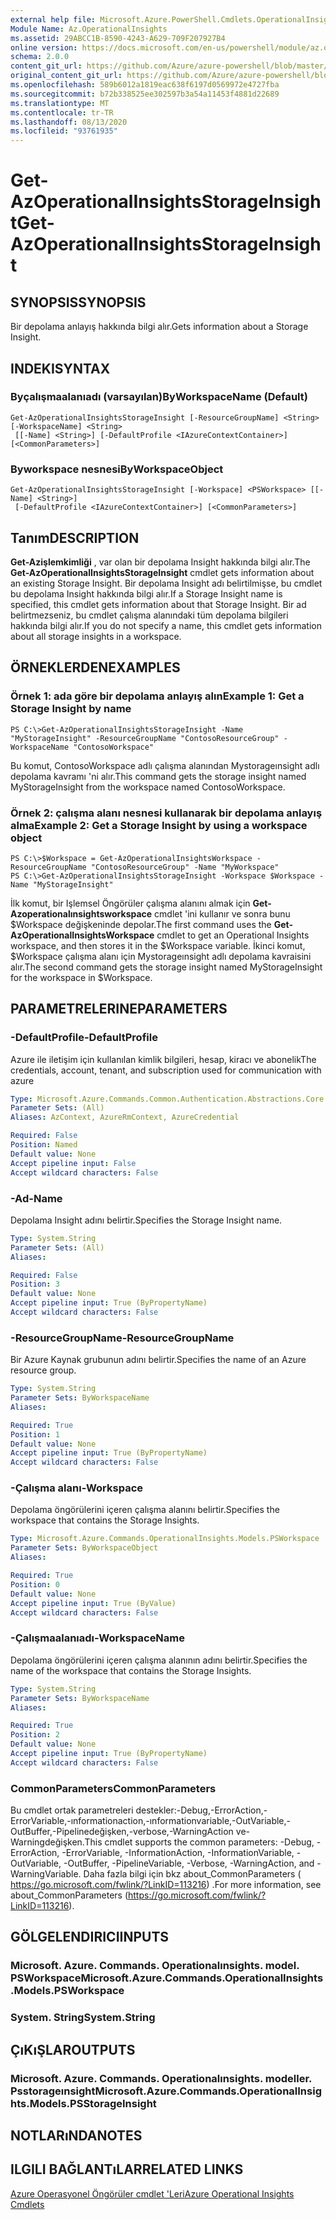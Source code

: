 ```yaml
---
external help file: Microsoft.Azure.PowerShell.Cmdlets.OperationalInsights.dll-Help.xml
Module Name: Az.OperationalInsights
ms.assetid: 29ABCC1B-8590-4243-A629-709F207927B4
online version: https://docs.microsoft.com/en-us/powershell/module/az.operationalinsights/get-azoperationalinsightsstorageinsight
schema: 2.0.0
content_git_url: https://github.com/Azure/azure-powershell/blob/master/src/OperationalInsights/OperationalInsights/help/Get-AzOperationalInsightsStorageInsight.md
original_content_git_url: https://github.com/Azure/azure-powershell/blob/master/src/OperationalInsights/OperationalInsights/help/Get-AzOperationalInsightsStorageInsight.md
ms.openlocfilehash: 589b6012a1819eac638f6197d0569972e4727fba
ms.sourcegitcommit: b72b338525ee302597b3a54a11453f4881d22689
ms.translationtype: MT
ms.contentlocale: tr-TR
ms.lasthandoff: 08/13/2020
ms.locfileid: "93761935"
---
```

# <span data-ttu-id="39ea6-101">Get-AzOperationalInsightsStorageInsight</span><span class="sxs-lookup"><span data-stu-id="39ea6-101">Get-AzOperationalInsightsStorageInsight</span></span>

## <span data-ttu-id="39ea6-102">SYNOPSIS</span><span class="sxs-lookup"><span data-stu-id="39ea6-102">SYNOPSIS</span></span>
<span data-ttu-id="39ea6-103">Bir depolama anlayış hakkında bilgi alır.</span><span class="sxs-lookup"><span data-stu-id="39ea6-103">Gets information about a Storage Insight.</span></span>

## <span data-ttu-id="39ea6-104">INDEKI</span><span class="sxs-lookup"><span data-stu-id="39ea6-104">SYNTAX</span></span>

### <span data-ttu-id="39ea6-105">Byçalışmaalanıadı (varsayılan)</span><span class="sxs-lookup"><span data-stu-id="39ea6-105">ByWorkspaceName (Default)</span></span>
```
Get-AzOperationalInsightsStorageInsight [-ResourceGroupName] <String> [-WorkspaceName] <String>
 [[-Name] <String>] [-DefaultProfile <IAzureContextContainer>] [<CommonParameters>]
```

### <span data-ttu-id="39ea6-106">Byworkspace nesnesi</span><span class="sxs-lookup"><span data-stu-id="39ea6-106">ByWorkspaceObject</span></span>
```
Get-AzOperationalInsightsStorageInsight [-Workspace] <PSWorkspace> [[-Name] <String>]
 [-DefaultProfile <IAzureContextContainer>] [<CommonParameters>]
```

## <span data-ttu-id="39ea6-107">Tanım</span><span class="sxs-lookup"><span data-stu-id="39ea6-107">DESCRIPTION</span></span>
<span data-ttu-id="39ea6-108">**Get-Azişlemkimliği** , var olan bir depolama Insight hakkında bilgi alır.</span><span class="sxs-lookup"><span data-stu-id="39ea6-108">The **Get-AzOperationalInsightsStorageInsight** cmdlet gets information about an existing Storage Insight.</span></span>
<span data-ttu-id="39ea6-109">Bir depolama Insight adı belirtilmişse, bu cmdlet bu depolama Insight hakkında bilgi alır.</span><span class="sxs-lookup"><span data-stu-id="39ea6-109">If a Storage Insight name is specified, this cmdlet gets information about that Storage Insight.</span></span>
<span data-ttu-id="39ea6-110">Bir ad belirtmezseniz, bu cmdlet çalışma alanındaki tüm depolama bilgileri hakkında bilgi alır.</span><span class="sxs-lookup"><span data-stu-id="39ea6-110">If you do not specify a name, this cmdlet gets information about all storage insights in a workspace.</span></span>

## <span data-ttu-id="39ea6-111">ÖRNEKLERDEN</span><span class="sxs-lookup"><span data-stu-id="39ea6-111">EXAMPLES</span></span>

### <span data-ttu-id="39ea6-112">Örnek 1: ada göre bir depolama anlayış alın</span><span class="sxs-lookup"><span data-stu-id="39ea6-112">Example 1: Get a Storage Insight by name</span></span>
```
PS C:\>Get-AzOperationalInsightsStorageInsight -Name "MyStorageInsight" -ResourceGroupName "ContosoResourceGroup" -WorkspaceName "ContosoWorkspace"
```

<span data-ttu-id="39ea6-113">Bu komut, ContosoWorkspace adlı çalışma alanından Mystorageınsight adlı depolama kavramı 'ni alır.</span><span class="sxs-lookup"><span data-stu-id="39ea6-113">This command gets the storage insight named MyStorageInsight from the workspace named ContosoWorkspace.</span></span>

### <span data-ttu-id="39ea6-114">Örnek 2: çalışma alanı nesnesi kullanarak bir depolama anlayış alma</span><span class="sxs-lookup"><span data-stu-id="39ea6-114">Example 2: Get a Storage Insight by using a workspace object</span></span>
```
PS C:\>$Workspace = Get-AzOperationalInsightsWorkspace -ResourceGroupName "ContosoResourceGroup" -Name "MyWorkspace"
PS C:\>Get-AzOperationalInsightsStorageInsight -Workspace $Workspace -Name "MyStorageInsight"
```

<span data-ttu-id="39ea6-115">İlk komut, bir Işlemsel Öngörüler çalışma alanını almak için **Get-Azoperationalınsightsworkspace** cmdlet 'ini kullanır ve sonra bunu $Workspace değişkeninde depolar.</span><span class="sxs-lookup"><span data-stu-id="39ea6-115">The first command uses the **Get-AzOperationalInsightsWorkspace** cmdlet to get an Operational Insights workspace, and then stores it in the $Workspace variable.</span></span>
<span data-ttu-id="39ea6-116">İkinci komut, $Workspace çalışma alanı için Mystorageınsight adlı depolama kavraisini alır.</span><span class="sxs-lookup"><span data-stu-id="39ea6-116">The second command gets the storage insight named MyStorageInsight for the workspace in $Workspace.</span></span>

## <span data-ttu-id="39ea6-117">PARAMETRELERINE</span><span class="sxs-lookup"><span data-stu-id="39ea6-117">PARAMETERS</span></span>

### <span data-ttu-id="39ea6-118">-DefaultProfile</span><span class="sxs-lookup"><span data-stu-id="39ea6-118">-DefaultProfile</span></span>
<span data-ttu-id="39ea6-119">Azure ile iletişim için kullanılan kimlik bilgileri, hesap, kiracı ve abonelik</span><span class="sxs-lookup"><span data-stu-id="39ea6-119">The credentials, account, tenant, and subscription used for communication with azure</span></span>

```yaml
Type: Microsoft.Azure.Commands.Common.Authentication.Abstractions.Core.IAzureContextContainer
Parameter Sets: (All)
Aliases: AzContext, AzureRmContext, AzureCredential

Required: False
Position: Named
Default value: None
Accept pipeline input: False
Accept wildcard characters: False
```

### <span data-ttu-id="39ea6-120">-Ad</span><span class="sxs-lookup"><span data-stu-id="39ea6-120">-Name</span></span>
<span data-ttu-id="39ea6-121">Depolama Insight adını belirtir.</span><span class="sxs-lookup"><span data-stu-id="39ea6-121">Specifies the Storage Insight name.</span></span>

```yaml
Type: System.String
Parameter Sets: (All)
Aliases:

Required: False
Position: 3
Default value: None
Accept pipeline input: True (ByPropertyName)
Accept wildcard characters: False
```

### <span data-ttu-id="39ea6-122">-ResourceGroupName</span><span class="sxs-lookup"><span data-stu-id="39ea6-122">-ResourceGroupName</span></span>
<span data-ttu-id="39ea6-123">Bir Azure Kaynak grubunun adını belirtir.</span><span class="sxs-lookup"><span data-stu-id="39ea6-123">Specifies the name of an Azure resource group.</span></span>

```yaml
Type: System.String
Parameter Sets: ByWorkspaceName
Aliases:

Required: True
Position: 1
Default value: None
Accept pipeline input: True (ByPropertyName)
Accept wildcard characters: False
```

### <span data-ttu-id="39ea6-124">-Çalışma alanı</span><span class="sxs-lookup"><span data-stu-id="39ea6-124">-Workspace</span></span>
<span data-ttu-id="39ea6-125">Depolama öngörülerini içeren çalışma alanını belirtir.</span><span class="sxs-lookup"><span data-stu-id="39ea6-125">Specifies the workspace that contains the Storage Insights.</span></span>

```yaml
Type: Microsoft.Azure.Commands.OperationalInsights.Models.PSWorkspace
Parameter Sets: ByWorkspaceObject
Aliases:

Required: True
Position: 0
Default value: None
Accept pipeline input: True (ByValue)
Accept wildcard characters: False
```

### <span data-ttu-id="39ea6-126">-Çalışmaalanıadı</span><span class="sxs-lookup"><span data-stu-id="39ea6-126">-WorkspaceName</span></span>
<span data-ttu-id="39ea6-127">Depolama öngörülerini içeren çalışma alanının adını belirtir.</span><span class="sxs-lookup"><span data-stu-id="39ea6-127">Specifies the name of the workspace that contains the Storage Insights.</span></span>

```yaml
Type: System.String
Parameter Sets: ByWorkspaceName
Aliases:

Required: True
Position: 2
Default value: None
Accept pipeline input: True (ByPropertyName)
Accept wildcard characters: False
```

### <span data-ttu-id="39ea6-128">CommonParameters</span><span class="sxs-lookup"><span data-stu-id="39ea6-128">CommonParameters</span></span>
<span data-ttu-id="39ea6-129">Bu cmdlet ortak parametreleri destekler:-Debug,-ErrorAction,-ErrorVariable,-ınformationaction,-ınformationvariable,-OutVariable,-OutBuffer,-Pipelinedeğişken,-verbose,-WarningAction ve-Warningdeğişken.</span><span class="sxs-lookup"><span data-stu-id="39ea6-129">This cmdlet supports the common parameters: -Debug, -ErrorAction, -ErrorVariable, -InformationAction, -InformationVariable, -OutVariable, -OutBuffer, -PipelineVariable, -Verbose, -WarningAction, and -WarningVariable.</span></span> <span data-ttu-id="39ea6-130">Daha fazla bilgi için bkz about_CommonParameters ( https://go.microsoft.com/fwlink/?LinkID=113216) .</span><span class="sxs-lookup"><span data-stu-id="39ea6-130">For more information, see about_CommonParameters (https://go.microsoft.com/fwlink/?LinkID=113216).</span></span>

## <span data-ttu-id="39ea6-131">GÖLGELENDIRICI</span><span class="sxs-lookup"><span data-stu-id="39ea6-131">INPUTS</span></span>

### <span data-ttu-id="39ea6-132">Microsoft. Azure. Commands. Operationalınsights. model. PSWorkspace</span><span class="sxs-lookup"><span data-stu-id="39ea6-132">Microsoft.Azure.Commands.OperationalInsights.Models.PSWorkspace</span></span>

### <span data-ttu-id="39ea6-133">System. String</span><span class="sxs-lookup"><span data-stu-id="39ea6-133">System.String</span></span>

## <span data-ttu-id="39ea6-134">ÇıKıŞLAR</span><span class="sxs-lookup"><span data-stu-id="39ea6-134">OUTPUTS</span></span>

### <span data-ttu-id="39ea6-135">Microsoft. Azure. Commands. Operationalınsights. modeller. Psstorageınsight</span><span class="sxs-lookup"><span data-stu-id="39ea6-135">Microsoft.Azure.Commands.OperationalInsights.Models.PSStorageInsight</span></span>

## <span data-ttu-id="39ea6-136">NOTLARıNDA</span><span class="sxs-lookup"><span data-stu-id="39ea6-136">NOTES</span></span>

## <span data-ttu-id="39ea6-137">ILGILI BAĞLANTıLAR</span><span class="sxs-lookup"><span data-stu-id="39ea6-137">RELATED LINKS</span></span>

[<span data-ttu-id="39ea6-138">Azure Operasyonel Öngörüler cmdlet 'Leri</span><span class="sxs-lookup"><span data-stu-id="39ea6-138">Azure Operational Insights Cmdlets</span></span>](/powershell/module/az.operationalinsights)


